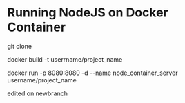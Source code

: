# Running NodeJS on Docker Container

git clone 

docker build -t userrname/project_name

docker run -p 8080:8080 -d --name node_container_server username/project_name

edited on newbranch

